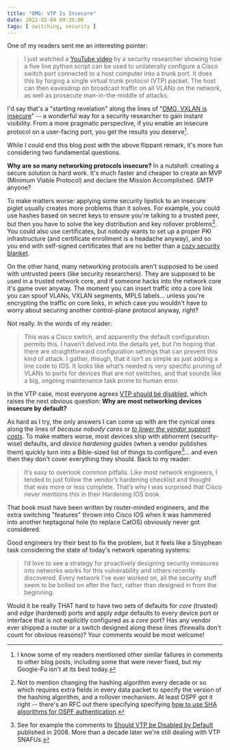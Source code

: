 ```yaml
---
title: "OMG: VTP Is Insecure"
date: 2022-02-09 09:35:00
tags: [ switching, security ]
---
```

One of my readers sent me an interesting pointer:

> I just watched a [YouTube video](https://youtu.be/u5cp_hcwq2c) by a security researcher showing how a five line python script can be used to unilaterally configure a Cisco switch port connected to a host computer into a trunk port. It does this by forging a single virtual trunk protocol (VTP) packet. The host can then eavesdrop on broadcast traffic on all VLANs on the network, as well as prosecute man-in-the-middle of attacks.

I'd say that's a "startling revelation" along the lines of "[OMG, VXLAN is insecure](https://blog.ipspace.net/2018/11/omg-vxlan-is-still-insecure.html)" -- a wonderful way for a security researcher to gain instant visibility. From a more pragmatic perspective, if you enable an insecure protocol on a user-facing port, you get the results you deserve[^FW].

While I could end this blog post with the above flippant remark, it's more fun considering two fundamental questions.
<!--more-->
[^FW]: I know some of my readers mentioned other similar failures in comments to other blog posts, including some that were never fixed, but my Google-Fu isn't at its best today.

**Why are so many networking protocols insecure?** In a nutshell: creating a secure solution is hard work. It's much faster and cheaper to create an MVP (Minimum Viable Protocol) and declare the Mission Accomplished. SMTP anyone?

To make matters worse: applying some security lipstick to an insecure piglet usually creates more problems than it solves. For example, you could use hashes based on secret keys to ensure you're talking to a trusted peer, but then you have to solve the key distribution and key rollover problems[^MD5]. You could also use certificates, but nobody wants to set up a proper PKI infrastructure (and certificate enrollment is a headache anyway), and so you end with self-signed certificates that are no better than a [cozy security blanket](https://networkingnerd.net/2011/03/06/my-buzzword-security-blanket/).

[^MD5]: Not to mention changing the hashing algorithm every decade or so which requires extra fields in every data packet to specify the version of the hashing algorithm, and a rollover mechanism. At least OSPF got it right -- there's an RFC out there specifying specifying [how to use SHA algorithms for OSPF authentication](https://datatracker.ietf.org/doc/html/rfc5709).

On the other hand, many networking protocols aren't supposed to be used with untrusted peers (like security researchers). They are supposed to be used in a trusted network core, and if someone hacks into the network core it's game over anyway. The moment you can insert traffic into a core link you can spoof VLANs, VXLAN segments, MPLS labels... unless you're encrypting the traffic on core links, in which case you wouldn't have to worry about securing another control-plane protocol anyway, right?

Not really. In the words of my reader:

> This was a Cisco switch, and apparently the default configuration permits this. I haven’t delved into the details yet, but I’m hoping that there are straightforward configuration settings that can prevent this kind of attack. I gather, though, that it isn’t as simple as just adding a line code to IOS. It looks like what’s needed is very specific pruning of VLANs to ports for devices that are not switches, and that sounds like a big, ongoing maintenance task prone to human error.

In the VTP case, most everyone agrees [VTP should be disabled](https://blog.ipspace.net/2008/12/should-vtp-be-disabled-by-default.html), which raises the next obvious question: **Why are most networking devices insecure by default?**

As hard as I try, the only answers I can come up with are the cynical ones along the lines of *because nobody cares* or *[to lower the vendor support costs](https://blog.ipspace.net/2018/01/revisited-need-for-stretched-vlans.html)*. To make matters worse, most devices ship with abhorrent (security-wise) defaults, and *device hardening guides* (when a vendor publishes them) quickly turn into a Bible-sized list of things to configure[^HARD]... and even then they don't cover everything they should. Back to my reader:

[^HARD]: See for example the comments to [Should VTP be Disabled by Default](https://blog.ipspace.net/2008/12/should-vtp-be-disabled-by-default.html) published in 2008. More than a decade later we're still dealing with VTP SNAFUs.

> It’s easy to overlook common pitfalls. Like most network engineers, I tended to just follow the vendor’s hardening checklist and thought that was more or less complete. That’s why I was surprised that Cisco never mentions this in their Hardening IOS book.

That book must have been written by router-minded engineers, and the extra switching "features" thrown into Cisco IOS when it was hammered into another heptagonal hole (to replace CatOS) obviously never got considered.

Good engineers try their best to fix the problem, but it feels like a Sisyphean task considering the state of today's network operating systems:

> I’d love to see a strategy for proactively designing security measures into networks works for this vulnerability and others recently discovered. Every network I’ve ever worked on, all the security stuff seem to be bolted on after the fact, rather than designed in from the beginning.

Would it be really THAT hard to have two sets of defaults for *core* (trusted) and *edge* (hardened) ports and apply *edge* defaults to every device port or interface that is not explicitly configured as a *core* port? Has any vendor ever shipped a router or a switch designed along these lines (firewalls don't count for obvious reasons)? Your comments would be most welcome!
